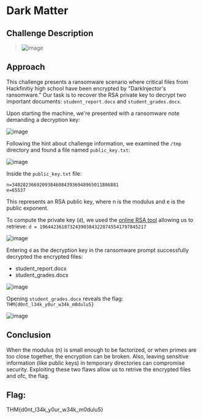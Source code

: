 # Dark Matter

## Challenge Description
> ![image](https://github.com/user-attachments/assets/67be6cb5-bfd6-4698-aa2c-fe7a32c8c943)


## Approach
This challenge presents a ransomware scenario where critical files from Hackfinitiy high school have been encrypted by "DarkInjector's ransomware." Our task is to recover the RSA private key to decrypt two important documents: `student_report.docx` and `student_grades.docx`.

Upon starting the machine, we're presented with a ransomware note demanding a decryption key:

![image](https://github.com/user-attachments/assets/79af204d-3ba7-444c-a73c-e524d8e98857)

Following the hint about challenge information, we examined the `/tmp` directory and found a file named `public_key.txt`:

![image](https://github.com/user-attachments/assets/ccb60652-ffed-44b7-8a22-c67257c629aa)

Inside the `public_key.txt` file:
```
n=340282366920938460843936948965011886881
e=65537
```

This represents an RSA public key, where n is the modulus and e is the public exponent.

To compute the private key (`d`), we used the [online RSA tool](https://www.dcode.fr/rsa-cipher) allowing us to retrieve: `d = 196442361873243903843228745541797845217`

![image](https://github.com/user-attachments/assets/9fdf9f80-e740-4201-95f6-3120c01f10af)

Entering `d` as the decryption key in the ransomware prompt successfully decrypted the encrypted files:
- student_report.docx
- student_grades.docx

![image](https://github.com/user-attachments/assets/b3e56d4c-ed6a-408c-95b1-4dcd1adcf9ad)

Opening `student_grades.docx` reveals the flag: `THM{d0nt_l34k_y0ur_w34k_m0dulu5}`

![image](https://github.com/user-attachments/assets/72b9d791-e00c-4385-b747-1837a6efbb58)

## Conclusion
When the modulus (n) is small enough to be factorized, or when primes are too close together, the encryption can be broken. Also, leaving sensitive information (like public keys) in temporary directories can compromise security. Exploiting these two flaws allow us to retrive the encrypted files and ofc, the flag.

## Flag: 
THM{d0nt_l34k_y0ur_w34k_m0dulu5}





   
